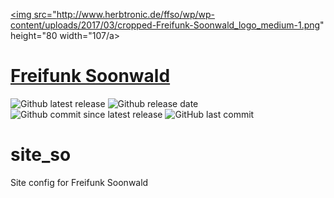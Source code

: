 <a href="url"><img src="http://www.herbtronic.de/ffso/wp/wp-content/uploads/2017/03/cropped-Freifunk-Soonwald_logo_medium-1.png" height="80 width="107/a><h1 class="site-title"><a href="http://www.freifunk-soonwald.de/" rel="home">Freifunk Soonwald</a></h1>

![Github latest release](https://img.shields.io/github/release/ffsw/site_so.svg?style=plastic)  ![Github release date](https://img.shields.io/github/release-date/ffsw/site_so.svg?style=plastic)   ![Github commit since latest release](https://img.shields.io/github/commits-since/ffsw/site_so/latest.svg?style=plastic)  ![GitHub last commit](https://img.shields.io/github/last-commit/ffsw/site_so.svg?style=plastic)



# site_so

Site config for Freifunk Soonwald
